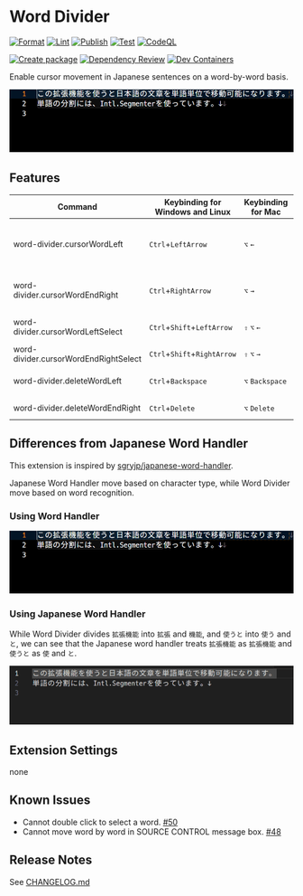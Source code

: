 # Word Divider

[![Format](https://github.com/yutotnh/word-divider/actions/workflows/format.yml/badge.svg)](https://github.com/yutotnh/word-divider/actions/workflows/format.yml)
[![Lint](https://github.com/yutotnh/word-divider/actions/workflows/lint.yml/badge.svg)](https://github.com/yutotnh/word-divider/actions/workflows/lint.yml)
[![Publish](https://github.com/yutotnh/word-divider/actions/workflows/publish.yml/badge.svg)](https://github.com/yutotnh/word-divider/actions/workflows/publish.yml)
[![Test](https://github.com/yutotnh/word-divider/actions/workflows/test.yml/badge.svg)](https://github.com/yutotnh/word-divider/actions/workflows/test.yml)
[![CodeQL](https://github.com/yutotnh/word-divider/actions/workflows/codeql.yml/badge.svg)](https://github.com/yutotnh/word-divider/actions/workflows/codeql.yml)

[![Create package](https://github.com/yutotnh/word-divider/actions/workflows/package.yml/badge.svg)](https://github.com/yutotnh/word-divider/actions/workflows/package.yml)
[![Dependency Review](https://github.com/yutotnh/word-divider/actions/workflows/dependency-review.yml/badge.svg)](https://github.com/yutotnh/word-divider/actions/workflows/dependency-review.yml)
[![Dev Containers](https://github.com/yutotnh/word-divider/actions/workflows/devcontainer.yml/badge.svg)](https://github.com/yutotnh/word-divider/actions/workflows/devcontainer.yml)

Enable cursor movement in Japanese sentences on a word-by-word basis.

![examples](./docs/examples.gif)

## Features

| Command                               | Keybinding for Windows and Linux | Keybinding for Mac | Command to be overwritten | Description                      |
| ------------------------------------- | -------------------------------- | ------------------ | ------------------------- | -------------------------------- |
| word-divider.cursorWordLeft           | `Ctrl`+`LeftArrow`               | `⌥` `←`            | cursorWordLeft            | Move cursor to the previous word |
| word-divider.cursorWordEndRight       | `Ctrl`+`RightArrow`              | `⌥` `→`            | cursorWordEndRight        | Move cursor to the next word     |
| word-divider.cursorWordLeftSelect     | `Ctrl`+`Shift`+`LeftArrow`       | `⇧` `⌥` `←`        | cursorWordLeftSelect      | Select the previous word         |
| word-divider.cursorWordEndRightSelect | `Ctrl`+`Shift`+`RightArrow`      | `⇧` `⌥` `→`        | cursorWordEndRightSelect  | Select the next word             |
| word-divider.deleteWordLeft           | `Ctrl`+`Backspace`               | `⌥` `Backspace`    | deleteWordLeft            | Remove the previous word         |
| word-divider.deleteWordEndRight       | `Ctrl`+`Delete`                  | `⌥` `Delete`       | deleteWordRight           | Remove the next word             |

## Differences from Japanese Word Handler

This extension is inspired by [sgryjp/japanese-word-handler](https://github.com/sgryjp/japanese-word-handler).

Japanese Word Handler move based on character type, while Word Divider move based on word recognition.

### Using Word Handler

![examples](./docs/examples.gif)

### Using Japanese Word Handler

While Word Divider divides `拡張機能` into `拡張` and `機能`, and `使うと` into `使う` and `と`, we can see that the Japanese word handler treats `拡張機能` as `拡張機能` and `使うと` as `使` and `と`.

![japanese word handler examples](./docs/examples-japanese-word-handler.gif)

## Extension Settings

none

## Known Issues

- Cannot double click to select a word. [#50](https://github.com/yutotnh/word-divider/issues/50)
- Cannot move word by word in SOURCE CONTROL message box. [#48](https://github.com/yutotnh/word-divider/issues/48)

## Release Notes

See [CHANGELOG.md](CHANGELOG.md)
